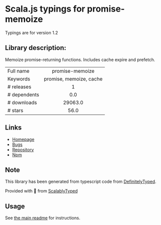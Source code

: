 
# Scala.js typings for promise-memoize

Typings are for version 1.2

## Library description:
Memoize promise-returning functions. Includes cache expire and prefetch.

|                    |                 |
| ------------------ | :-------------: |
| Full name          | promise-memoize |
| Keywords           | promise, memoize, cache |
| # releases         | 1 |
| # dependents       | 0.0 |
| # downloads        | 29063.0 |
| # stars            | 56.0 |

## Links
- [Homepage](https://github.com/nodeca/promise-memoize#readme)
- [Bugs](https://github.com/nodeca/promise-memoize/issues)
- [Repository](https://github.com/nodeca/promise-memoize)
- [Npm](https://www.npmjs.com/package/promise-memoize)
    


## Note
This library has been generated from typescript code from [DefinitelyTyped](https://definitelytyped.org).

Provided with :purple_heart: from [ScalablyTyped](https://github.com/oyvindberg/ScalablyTyped)

## Usage
See [the main readme](../../readme.md) for instructions.



